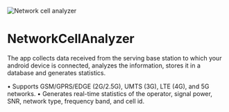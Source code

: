 
![Network cell analyzer](https://user-images.githubusercontent.com/48247171/113440411-02500000-93f5-11eb-9004-f745e4a821d8.png)

# NetworkCellAnalyzer
The app collects data received from the serving base station to which your android device is connected, analyzes the information, stores it in a database and generates statistics.

• Supports GSM/GPRS/EDGE (2G/2.5G), UMTS (3G), LTE (4G), and 5G networks. • Generates real-time statistics of the operator, signal power, SNR, network type, frequency band, and cell id.


